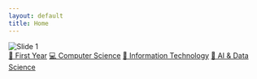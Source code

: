 ```yaml
---
layout: default
title: Home
---
```


<div class="slider-container">
  <img class="slider-image" id="slider" src="{{ site.baseurl }}/assets/images/slider/image1.jpg" alt="Slide 1">
</div>

<div class="branch-grid">
  <a class="branch-btn" href="{{ site.baseurl }}/first-year/">🧠 First Year</a>
  <a class="branch-btn" href="{{ site.baseurl }}/computer-science/">💻 Computer Science</a>
  <a class="branch-btn" href="{{ site.baseurl }}/it/">💽 Information Technology</a>
  <a class="branch-btn" href="{{ site.baseurl }}/aids/">🤖 AI & Data Science</a>
</div>
